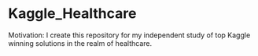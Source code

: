 # Kaggle_Healthcare

Motivation: 
I create this repository for my independent study of top Kaggle winning solutions in the realm of healthcare.

